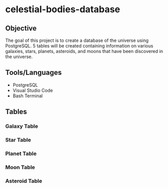 # celestial-bodies-database

## Objective
The goal of this project is to create a database of the universe using PostgreSQL.  5 tables will be created containing information on various galaxies, stars, planets, asteroids, and moons that have been discovered in the universe.

## Tools/Languages
- PostgreSQL
- Visual Studio Code
- Bash Terminal

## Tables

### Galaxy Table
### Star Table
### Planet Table
### Moon Table
### Asteroid Table

